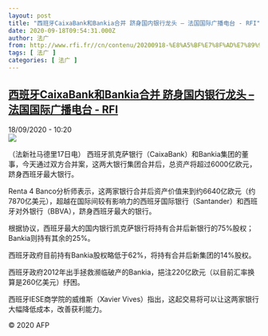 ```yaml
---
layout: post
title: "西班牙CaixaBank和Bankia合并 跻身国内银行龙头 – 法国国际广播电台 - RFI"
date: 2020-09-18T09:54:31.000Z
author: 法广
from: http://www.rfi.fr//cn/contenu/20200918-%E8%A5%BF%E7%8F%AD%E7%89%99caixabank%E5%92%8Cbankia%E5%90%88%E5%B9%B6-%E8%B7%BB%E8%BA%AB%E5%9B%BD%E5%86%85%E9%93%B6%E8%A1%8C%E9%BE%99%E5%A4%B4
tags: [ 法广 ]
categories: [ 法广 ]
---
```

<!--1600422871000-->
[西班牙CaixaBank和Bankia合并 跻身国内银行龙头 – 法国国际广播电台 - RFI](http://www.rfi.fr//cn/contenu/20200918-%E8%A5%BF%E7%8F%AD%E7%89%99caixabank%E5%92%8Cbankia%E5%90%88%E5%B9%B6-%E8%B7%BB%E8%BA%AB%E5%9B%BD%E5%86%85%E9%93%B6%E8%A1%8C%E9%BE%99%E5%A4%B4)
------

<div>
<div>18/09/2020 - 10:20</div><img src="https://s.rfi.fr/media/display/ca60260c-f98a-11ea-82b4-005056a964fe/w:310/p:16x9/eco0006b.200918162005.jpg"><div class="t-content__body u-clearfix">            <p>（法新社马德里17日电）    西班牙凯克萨银行（CaixaBank）和Bankia集团的董事，今天通过双方合并案，这两大银行集团合并后，总资产将超过6000亿欧元，跻身西班牙最大银行。</p><p>    Renta 4 Banco分析师表示，这两家银行合并后资产价值来到约6640亿欧元（约7870亿美元），超越在国际间较有影响力的西班牙国际银行（Santander）和西班牙对外银行（BBVA），跻身西班牙最大的银行。</p><p>    根据协议，西班牙最大的国内银行凯克萨银行将持有合并后新银行的75%股权；Bankia则持有其余的25%。</p><p>    西班牙政府目前持有Bankia股权略低于62%，将持有合并后新集团的14%股权。</p><p>    西班牙政府2012年出手拯救濒临破产的Bankia，挹注220亿欧元（以目前汇率换算是260亿美元）纾困。</p><p>    西班牙IESE商学院的威维斯（Xavier Vives）指出，这起交易将可以让这两家银行大幅降低成本，改善获利能力。</p>            <p class="t-copyright">© 2020 AFP</p>        </div>
</div>
